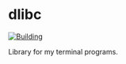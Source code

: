 # dlibc

[![Building](https://github.com/jt-owo/dlibc/actions/workflows/tests.yml/badge.svg?branch=main)](https://github.com/jt-owo/dlibc/actions/workflows/tests.yml)

Library for my terminal programs.
